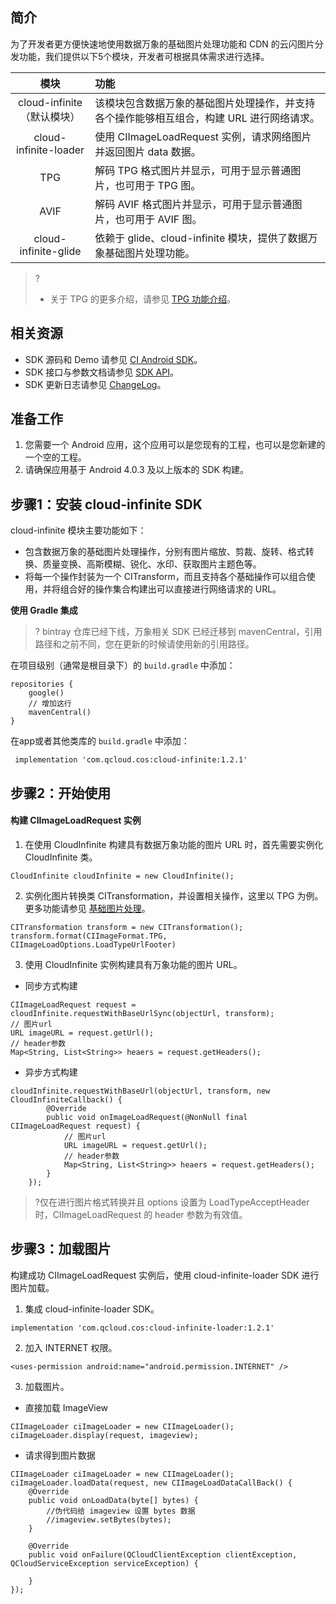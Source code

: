 ## 简介

为了开发者更方便快速地使用数据万象的基础图片处理功能和 CDN 的云闪图片分发功能，我们提供以下5个模块，开发者可根据具体需求进行选择。

|模块|功能
|:--:|:--
|cloud-infinite（默认模块）|该模块包含数据万象的基础图片处理操作，并支持各个操作能够相互组合，构建 URL 进行网络请求。
|cloud-infinite-loader |使用 CIImageLoadRequest 实例，请求网络图片并返回图片 data 数据。
|TPG|解码 TPG 格式图片并显示，可用于显示普通图片，也可用于 TPG 图。
|AVIF|解码 AVIF 格式图片并显示，可用于显示普通图片，也可用于 AVIF 图。
|cloud-infinite-glide|依赖于 glide、cloud-infinite 模块，提供了数据万象基础图片处理功能。


>?
>- 关于 TPG 的更多介绍，请参见 [TPG 功能介绍](https://intl.cloud.tencent.com/document/product/1045/42363)。

## 相关资源

- SDK 源码和 Demo 请参见 [CI Android SDK](https://github.com/tencentyun/cloud-Infinite-sdk-android.git)。
- SDK 接口与参数文档请参见 [SDK API](https://intl.cloud.tencent.com/document/product/1045/33713)。
- SDK 更新日志请参见 [ChangeLog](https://github.com/tencentyun/cloud-Infinite-sdk-android#%E6%9B%B4%E6%96%B0%E6%97%A5%E5%BF%97)。

## 准备工作

1. 您需要一个 Android 应用，这个应用可以是您现有的工程，也可以是您新建的一个空的工程。
2. 请确保应用基于 Android 4.0.3 及以上版本的 SDK 构建。

## 步骤1：安装 cloud-infinite SDK

cloud-infinite 模块主要功能如下：

- 包含数据万象的基础图片处理操作，分别有图片缩放、剪裁、旋转、格式转换、质量变换、高斯模糊、锐化、水印、获取图片主题色等。
- 将每一个操作封装为一个 CITransform，而且支持各个基础操作可以组合使用，并将组合好的操作集合构建出可以直接进行网络请求的 URL。

**使用 Gradle 集成**
>? bintray 仓库已经下线，万象相关 SDK 已经迁移到 mavenCentral，引用路径和之前不同，您在更新的时候请使用新的引用路径。
>

在项目级别（通常是根目录下）的 `build.gradle` 中添加：
```
repositories {
    google()
    // 增加这行
    mavenCentral() 
}
```

在app或者其他类库的 `build.gradle` 中添加：
```
 implementation 'com.qcloud.cos:cloud-infinite:1.2.1'			
```

## 步骤2：开始使用

#### 构建 CIImageLoadRequest 实例
1. 在使用 CloudInfinite 构建具有数据万象功能的图片 URL 时，首先需要实例化 CloudInfinite 类。
```
CloudInfinite cloudInfinite = new CloudInfinite();
```
2. 实例化图片转换类 CITransformation，并设置相关操作，这里以 TPG 为例。更多功能请参见 [基础图片处理](https://intl.cloud.tencent.com/document/product/1045/43513)。
```
CITransformation transform = new CITransformation();
transform.format(CIImageFormat.TPG, CIImageLoadOptions.LoadTypeUrlFooter)
```
3. 使用 CloudInfinite 实例构建具有万象功能的图片 URL。
 - 同步方式构建
```
CIImageLoadRequest request = cloudInfinite.requestWithBaseUrlSync(objectUrl, transform);
// 图片url
URL imageURL = request.getUrl();
// header参数
Map<String, List<String>> heaers = request.getHeaders();
```
 - 异步方式构建
```
cloudInfinite.requestWithBaseUrl(objectUrl, transform, new CloudInfiniteCallback() {
        @Override
        public void onImageLoadRequest(@NonNull final CIImageLoadRequest request) {
            // 图片url
            URL imageURL = request.getUrl();
            // header参数
            Map<String, List<String>> heaers = request.getHeaders();
        }
    });
```

>?仅在进行图片格式转换并且 options 设置为 LoadTypeAcceptHeader 时，CIImageLoadRequest 的 header 参数为有效值。

## 步骤3：加载图片

构建成功 CIImageLoadRequest 实例后，使用 cloud-infinite-loader SDK 进行图片加载。
1. 集成 cloud-infinite-loader SDK。
```
implementation 'com.qcloud.cos:cloud-infinite-loader:1.2.1'
```
2. 加入 INTERNET 权限。
```
<uses-permission android:name="android.permission.INTERNET" />
```
3. 加载图片。
 - 直接加载 ImageView
```
CIImageLoader ciImageLoader = new CIImageLoader();
ciImageLoader.display(request, imageview);
```
 - 请求得到图片数据
```
CIImageLoader ciImageLoader = new CIImageLoader();
ciImageLoader.loadData(request, new CIImageLoadDataCallBack() {
    @Override
    public void onLoadData(byte[] bytes) {
        //伪代码给 imageview 设置 bytes 数据
        //imageview.setBytes(bytes);
    }

    @Override
    public void onFailure(QCloudClientException clientException, QCloudServiceException serviceException) {

    }
});
```
